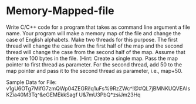 # Memory-Mapped-file
Write C/C++ code for a program that takes as command line argument a file name.
Your program will make a memory map of the file and change the case of English alphabets.
Make two threads for this purpose. The first thread will change the case from the first half of the
map and the second thread will change the case from the second half of the map. Assume that
there are 100 bytes in the file. (Hint: Create a single map. Pass the map pointer to first thread as
parameter. For the second thread, add 50 to the map pointer and pass it to the second thread as
parameter, i.e., map+50.

Sample Data for File:
v1gU6OTg7MifG7zmQWp04ZEGRi!q1uFs%9RzZWc^!@#QL7jBMNKUQVEAIsKZia40M3Tq^&amp;eGEMEkkSagf
U&amp;7mU3PbQ*zsiJm23Hq

